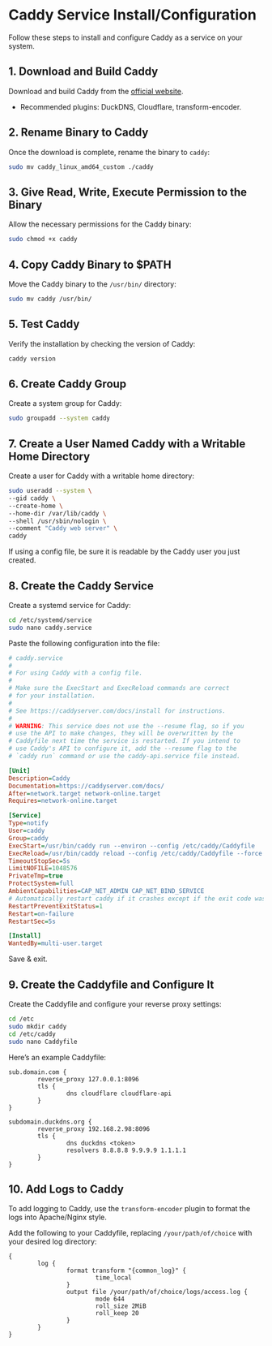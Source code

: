 # Caddy Service Install/Configuration

Follow these steps to install and configure Caddy as a service on your system.

## 1. Download and Build Caddy  
Download and build Caddy from the [official website](https://caddyserver.com/download?package=github.com%2Fcaddy-dns%2Fduckdns&package=github.com%2Fcaddy-dns%2Fcloudflare).  
* Recommended plugins: DuckDNS, Cloudflare, transform-encoder.

## 2. Rename Binary to Caddy  
Once the download is complete, rename the binary to `caddy`:
```bash
sudo mv caddy_linux_amd64_custom ./caddy
```

## 3. Give Read, Write, Execute Permission to the Binary  
Allow the necessary permissions for the Caddy binary:
```bash
sudo chmod +x caddy
```

## 4. Copy Caddy Binary to $PATH  
Move the Caddy binary to the `/usr/bin/` directory:
```bash
sudo mv caddy /usr/bin/
```

## 5. Test Caddy  
Verify the installation by checking the version of Caddy:
```bash
caddy version
```

## 6. Create Caddy Group  
Create a system group for Caddy:
```bash
sudo groupadd --system caddy
```

## 7. Create a User Named Caddy with a Writable Home Directory  
Create a user for Caddy with a writable home directory:
```bash
sudo useradd --system \
--gid caddy \
--create-home \
--home-dir /var/lib/caddy \
--shell /usr/sbin/nologin \
--comment "Caddy web server" \
caddy
```
If using a config file, be sure it is readable by the Caddy user you just created.

## 8. Create the Caddy Service  
Create a systemd service for Caddy:
```bash
cd /etc/systemd/service
sudo nano caddy.service
```
Paste the following configuration into the file:
```ini
# caddy.service
#
# For using Caddy with a config file.
#
# Make sure the ExecStart and ExecReload commands are correct
# for your installation.
#
# See https://caddyserver.com/docs/install for instructions.
#
# WARNING: This service does not use the --resume flag, so if you
# use the API to make changes, they will be overwritten by the
# Caddyfile next time the service is restarted. If you intend to
# use Caddy's API to configure it, add the --resume flag to the
# `caddy run` command or use the caddy-api.service file instead.

[Unit]
Description=Caddy
Documentation=https://caddyserver.com/docs/
After=network.target network-online.target
Requires=network-online.target

[Service]
Type=notify
User=caddy
Group=caddy
ExecStart=/usr/bin/caddy run --environ --config /etc/caddy/Caddyfile
ExecReload=/usr/bin/caddy reload --config /etc/caddy/Caddyfile --force
TimeoutStopSec=5s
LimitNOFILE=1048576
PrivateTmp=true
ProtectSystem=full
AmbientCapabilities=CAP_NET_ADMIN CAP_NET_BIND_SERVICE
# Automatically restart caddy if it crashes except if the exit code was 1
RestartPreventExitStatus=1
Restart=on-failure
RestartSec=5s

[Install]
WantedBy=multi-user.target
```
Save & exit.

## 9. Create the Caddyfile and Configure It  
Create the Caddyfile and configure your reverse proxy settings:
```bash
cd /etc
sudo mkdir caddy
cd /etc/caddy
sudo nano Caddyfile
```
Here’s an example Caddyfile:
```
sub.domain.com {
        reverse_proxy 127.0.0.1:8096
        tls {
                dns cloudflare cloudflare-api
        }
}

subdomain.duckdns.org {
        reverse_proxy 192.168.2.98:8096
        tls {
                dns duckdns <token>
                resolvers 8.8.8.8 9.9.9.9 1.1.1.1
        }
}
```

## 10. Add Logs to Caddy  
To add logging to Caddy, use the `transform-encoder` plugin to format the logs into Apache/Nginx style.

Add the following to your Caddyfile, replacing `/your/path/of/choice` with your desired log directory:
```
{
        log {
                format transform "{common_log}" {
                        time_local
                }
                output file /your/path/of/choice/logs/access.log {
                        mode 644
                        roll_size 2MiB
                        roll_keep 20
                }
        }
}
```